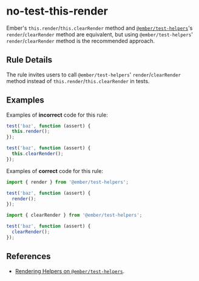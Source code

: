 # no-test-this-render

Ember's `this.render`/`this.clearRender` method and [`@ember/test-helpers`](https://github.com/emberjs/ember-test-helpers)'s `render`/`clearRender` method are equivalent, but using `@ember/test-helpers`' `render`/`clearRender` method is the recommended approach.

## Rule Details

The rule invites users to call `@ember/test-helpers`' `render`/`clearRender` method instead of `this.render`/`this.clearRender` in tests.

## Examples

Examples of **incorrect** code for this rule:

```js
test('baz', function (assert) {
  this.render();
});
```

```js
test('baz', function (assert) {
  this.clearRender();
});
```

Examples of **correct** code for this rule:

```js
import { render } from '@ember/test-helpers';

test('baz', function (assert) {
  render();
});
```

```js
import { clearRender } from '@ember/test-helpers';

test('baz', function (assert) {
  clearRender();
});
```

## References
* [Rendering Helpers on `@ember/test-helpers`](https://github.com/emberjs/ember-test-helpers/blob/master/API.md#rendering-helpers).
